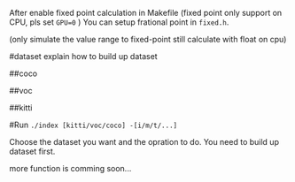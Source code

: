 

After enable fixed point calculation in Makefile (fixed point only support on CPU, pls set `GPU=0` ) 
You can setup frational point in `fixed.h`. 

(only simulate the value range to fixed-point still calculate with float on cpu)



#dataset
explain how to build up dataset

##coco

##voc

##kitti





#Run
`./index [kitti/voc/coco] -[i/m/t/...]`

Choose the dataset you want and the opration to do.
You need to build up dataset first.



more function is comming soon...
